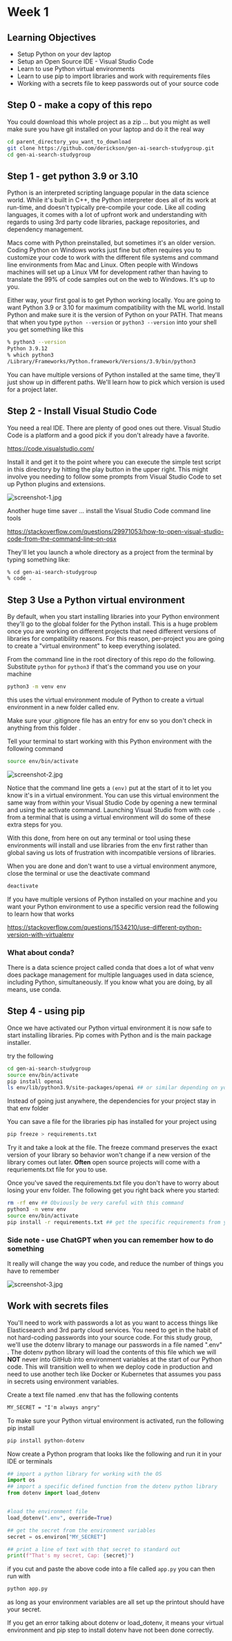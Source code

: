 # Week 1

## Learning Objectives

* Setup Python on your dev laptop
* Setup an Open Source IDE - Visual Studio Code
* Learn to use Python virtual environments
* Learn to use pip to import libraries and work with requirements files
* Working with a secrets file to keep passwords out of your source code

## Step 0 - make a copy of this repo

You could download this whole project as a zip ... but you might as well make sure you have git installed on your laptop and do it the real way

```bash
cd parent_directory_you_want_to_download
git clone https://github.com/derickson/gen-ai-search-studygroup.git
cd gen-ai-search-studygroup
```

## Step 1 - get python 3.9 or 3.10 

Python is an interpreted scripting language popular in the data science world.  While it's built in C++, the Python interpreter does all of its work at run-time, and doesn't typically pre-compile your code.  Like all coding languages, it comes with a lot of upfront work and understanding with regards to using 3rd party code libraries, package repositories, and dependency management.


Macs come with Python preinstalled, but sometimes it's an older version.  Coding Python on Windows works just fine but often requires you to customize your code to work with the different file systems and command line environments from Mac and Linux.  Often people with Windows machines will set up a Linux VM for development rather than having to translate the 99% of code samples out on the web to Windows.  It's up to you.

Either way, your first goal is to get Python working locally.  You are going to want Python 3.9 or 3.10 for maximum compatibility with the ML world.  Install Python and make sure it is the version of Python on your PATH. That means that when you type ```python --version``` or ```python3 --version``` into your shell you get something like this

```bash
% python3 --version
Python 3.9.12
% which python3
/Library/Frameworks/Python.framework/Versions/3.9/bin/python3
```

You can have multiple versions of Python installed at the same time, they'll just show up in different paths. We'll learn how to pick which version is used for a project later.

## Step 2 - Install Visual Studio Code 

You need a real IDE.  There are plenty of good ones out there. Visual Studio Code is a platform and a good pick if you don't already have a favorite.

https://code.visualstudio.com/

Install it and get it to the point where you can execute the simple test script in this directory by hitting the play button in the upper right.  This might involve you needing to follow some prompts from Visual Studio Code to set up Python plugins and extensions.

![screenshot-1.jpg](screenshot-1.jpg)

Another huge time saver ... install the Visual Studio Code command line tools

https://stackoverflow.com/questions/29971053/how-to-open-visual-studio-code-from-the-command-line-on-osx 

They'll let you launch a whole directory as a project from the terminal by typing something like:

```bash
% cd gen-ai-search-studygroup
% code .
```

## Step 3 Use a Python virtual environment

By default, when you start installing libraries into your Python environment they'll go to the global folder for the Python install. This is a huge problem once you are working on different projects that need different versions of libraries for compatibility reasons.  For this reason, per-project you are going to create a "virtual environment" to keep everything isolated.

From the command line in the root directory of this repo do the following. Substitute ```python``` for ```python3``` if that's the command you use on your machine

```bash
python3 -m venv env
```

this uses the virtual environment module of Python to create a virtual environment in a new folder called env.

Make sure your .gitignore file has an entry for env so you don't check in anything from this folder .

Tell your terminal to start working with this Python environment with the following command

```bash
source env/bin/activate
```

![screenshot-2.jpg](screenshot-2.jpg)

Notice that the command line gets a ```(env)``` put at the start of it to let you know it's in a virtual environment.  You can use this virtual environment the same way from within your Visual Studio Code by opening a new terminal and using the activate command.  Launching Visual Studio from with ```code .``` from a terminal that is using a virtual environment will do some of these extra steps for you.  

With this done, from here on out any terminal or tool using these environments will install and use libraries from the env first rather than global saving us lots of frustration with incompatible versions of libraries.

When you are done and don't want to use a virtual environment anymore, close the terminal or use the deactivate command

```bash
deactivate
```

If you have multiple versions of Python installed on your machine and you want your Python environment to use a specific version read the following to learn how that works

https://stackoverflow.com/questions/1534210/use-different-python-version-with-virtualenv


### What about conda?

There is a data science project called conda that does a lot of what venv does package management for multiple languages used in data science, including Python, simultaneously.  If you know what you are doing, by all means, use conda.

## Step 4 - using pip

Once we have activated our Python virtual environment it is now safe to start installing libraries.  Pip comes with Python and is the main package installer.

try the following

```bash
cd gen-ai-search-studygroup
source env/bin/activate
pip install openai
ls env/lib/python3.9/site-packages/openai ## or similar depending on your Python version
```

Instead of going just anywhere, the dependencies for your project stay in that env folder 

You can save a file for the libraries pip has installed for your project using

```bash
pip freeze > requirements.txt
```

Try it and take a look at the file.  The freeze command preserves the exact version of your library so behavior won't change if a new version of the library comes out later.  **Often** open source projects will come with a requriements.txt file for you to use.

Once you've saved the requirements.txt file you don't have to worry about losing your env folder.  The following get you right back where you started:

```bash
rm -rf env ## Obviously be very careful with this command
python3 -m venv env
source env/bin/activate
pip install -r requirements.txt ## get the specific requirements from your file
```

### Side note - use ChatGPT when you can remember how to do something

It really will change the way you code, and reduce the number of things you have to remember

![screenshot-3.jpg](screenshot-3.jpg)

## Work with secrets files

You'll need to work with passwords a lot as you want to access things like Elasticsearch and 3rd party cloud services.  You need to get in the habit of not hard-coding passwords into your source code.  For this study group, we'll use the dotenv library to manage our passwords in a file named ".env" .  The dotenv python library will load the contents of this file which we will **NOT**  never into GitHub into environment variables at the start of our Python code.  This will transition well to when we deploy code in production and need to use another tech like Docker or Kubernetes that assumes you pass in secrets using environment variables.

Create a text file named .env that has the following contents

```txt
MY_SECRET = "I'm always angry"
```

To make sure your Python virtual environment is activated, run the following pip install

```bash
pip install python-dotenv
```

Now create a Python program that looks like the following and run it in your IDE or terminals

```python
## import a python library for working with the OS
import os
## import a specific defined function from the dotenv python library
from dotenv import load_dotenv


#load the environment file
load_dotenv(".env", override=True)

## get the secret from the environment variables
secret = os.environ["MY_SECRET"]

## print a line of text with that secret to standard out
print(f"That's my secret, Cap: {secret}")
```

if you cut and paste the above code into a file called ```app.py``` you can then run with 

```bash
python app.py
```

as long as your environment variables are all set up the printout should have your secret.

If you get an error talking about dotenv or load_dotenv, it means your virtual environment and pip step to install dotenv have not been done correctly.